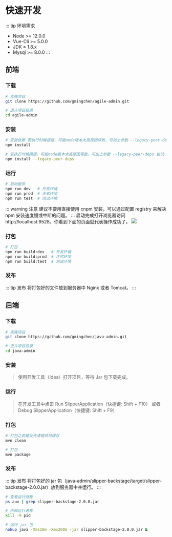 # 快速开发

::: tip 环境需求
- Node >= 12.0.0
- Vue-Cli >= 5.0.0
- JDK = 1.8.x
- Mysql >= 8.0.0
:::

## 前端

### 下载
```bash
# 克隆项目
git clone https://github.com/gmingchen/agile-admin.git

# 进入项目目录
cd agile-admin
```

### 安装
```bash
# 安装依赖 若执行时候报错，可能node版本太高原因导致，可加上参数 --legacy-peer-deps
npm install

# 若执行时候报错，可能node版本太高原因导致，可加上参数 --legacy-peer-deps 尝试
npm install --legacy-peer-deps
```

### 运行
```bash
# 启动服务
npm run dev   # 开发环境
npm run prod  # 正式环境
npm run test  # 测试环境
```
::: warning 注意
建议不要用直接使用 cnpm 安装，可以通过配置 registry 来解决 npm 安装速度慢或中断的问题。
:::
启动完成打开浏览器访问 http://localhost:9528，你看到下面的页面就代表操作成功了。
![](http://oss.gumingchen.icu/frame/login.jpg)


### 打包
```bash
# 打包
npm run build:dev   # 开发环境
npm run build:prod  # 正式环境
npm run build:test  # 测试环境
```

### 发布
::: tip 发布
将打包好的文件放到服务器中 Nginx 或者 Tomcat。
:::

## 后端

### 下载
```bash
# 克隆项目
git clone https://github.com/gmingchen/java-admin.git

# 进入项目目录
cd java-admin
```

### 安装
> 使用开发工具（Idea）打开项目，等待 Jar 包下载完成。

### 运行
> 在开发工具中点击 Run SlipperApplication（快捷键: Shift + F10） 或者 Debug SlipperApplication（快捷键: Shift + F9）

### 打包
```bash
# 打包之前建议先清理项目缓存
mvn clean

# 打包
mvn package
```

### 发布
::: tip 发布
将打包好的 jar 包（java-admin/slipper-backstage/target/slipper-backstage-2.0.0.jar）放到服务器中并运行。
:::
```bash
# 查看运行进程
ps aux | grep slipper-backstage-2.0.0.jar

# 杀掉运行进程
kill -9 pid

# 运行 jar 包
nohup java -Xms10m -Xmx200m -jar slipper-backstage-2.0.0.jar &
```

<style>
.center {
  text-align: center;
}
.svg-box {
  margin-top: 20px;
}
.img-box {
  margin-top: 20px;
  display: flex;
  justify-content: space-around;
  align-items: start;
}
.img-box img {
  width: 300px;
}
</style>
